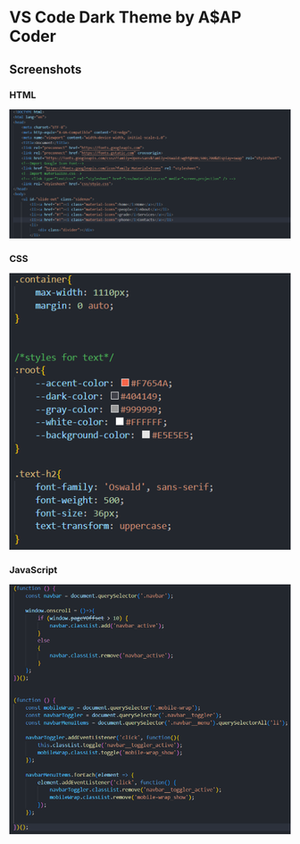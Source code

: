 # VS Code Dark Theme by A$AP Coder

## Screenshots

### HTML

![HTML screenshot](https://raw.githubusercontent.com/asapcoder12/vscode-dark-theme/main/dark-html.PNG)

### CSS

![Sass screenshot](https://raw.githubusercontent.com/asapcoder12/vscode-dark-theme/main/dark-css.PNG)

### JavaScript

![JavaScript screenshot](https://raw.githubusercontent.com/asapcoder12/vscode-dark-theme/main/dark-js.PNG)